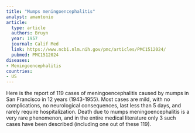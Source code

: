 ```yaml
---
title: "Mumps meningoencephalitis"
analyst: amantonio
article:
  type: article
  authors: Bruyn
  year: 1957
  journal: Calif Med
  link: https://www.ncbi.nlm.nih.gov/pmc/articles/PMC1512024/
  pubmed: PMC1512024
diseases:
- Meningoencephalitis
countries:
- US
---
```


Here is the report of 119 cases of meningoencephalitis caused by mumps in San Francisco in 12 years (1943-1955). Most cases are mild, with no complications, no neurological consequences, last less than 5 days, and rarely require hospitalization. Death due to mumps meningoencephalitis is a very rare phenomenon, and in the entire medical literature only 3 such cases have been described (including one out of these 119).
